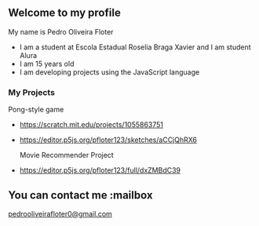   ## Welcome to my profile
My name is Pedro Oliveira Floter

  - I am a student at Escola Estadual Roselia Braga Xavier and I am student  Alura
  - I am 15 years old
  - I am developing projects using the JavaScript language


### My Projects

Pong-style game

  - https://scratch.mit.edu/projects/1055863751
  - https://editor.p5js.org/pfloter123/sketches/aCCjQhRX6

  
    Movie Recommender Project

  - https://editor.p5js.org/pfloter123/full/dxZMBdC39
    

  ## You can contact me :mailbox
pedrooliveirafloter0@gmail.com
